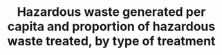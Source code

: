 ---
data_non_statistical: true
goal_meta_link: http://unstats.un.org/sdgs/files/metadata-compilation/Metadata-Goal-12.pdf
graph: null
graph_title: Hazardous waste generated per capita and proportion of hazardous waste
  treated, by type of treatment
graph_type: null
has_metadata: false
indicator: 12.4.2
indicator_name: Hazardous waste generated per capita and proportion of hazardous waste
  treated, by type of treatment
indicator_sort_order: 12-04-02
indicator_variable: null
layout: indicator
permalink: /12-4-2/
published: true
reporting_status: notstarted
sdg_goal: 12
source_active_1: true
source_notes_1: null
source_title_1: null
target: By 2020, achieve the environmentally sound management of chemicals and all
  wastes throughout their life cycle, in accordance with agreed international frameworks,
  and significantly reduce their release to air, water and soil in order to minimize
  their adverse impacts on human health and the environment.
target_id: '12.4'
title: Hazardous waste generated per capita and proportion of hazardous waste treated,
  by type of treatment
un_custodial_agency: 'UNSD, UNEP (Partnering Agencies: OECD, Eurostat)'
un_designated_tier: '3'
variable_description: null
variable_notes: null
---